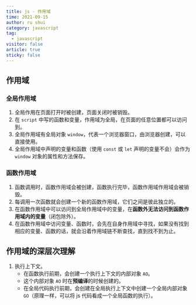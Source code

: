 ```yaml
---
title: js - 作用域
time: 2021-09-15
author: ru shui
category: javascript
tag:
  - javascript
visitor: false
article: true
sticky: false
---
```


## 作用域

### 全局作用域

1. 全局作用在页面打开时被创建，页面关闭时被销毁。
2. 在 `script` 中写的函数和变量，作用域为全局，在页面的任意位置都可以访问到。
3. 全局作用域有全局对象 `window`，代表一个浏览器窗口，由浏览器创建，可以直接使用。
4. 全局作用域中声明的变量和函数（使用 `const` 或 `let` 声明的变量不会）会作为 `window` 对象的属性和方法保存。

### 函数作用域

1. 函数调用时，函数作用域会被创建，函数执行完毕，函数作用域作用域会被销毁。
2. 每调用一次函数就会创建一个新的函数作用域，它们之间是彼此独立的。
3. 在函数作用域中可以访问到全局作用域中的变量，在**函数外无法访问到函数作用域内的变量**（闭包除外）。
4. 在函数作用域中访问变量、函数时，会先在自身作用域中寻找，如果没有找到相应的变量、函数的话，就会沿着作用域链不断查找，直到找不到为止。

## 作用域的深层次理解

1. 执行上下文。
   - 在函数执行前期，会创建一个执行上下文的内部对象 `AO`。
   - 这个内部对象 `AO` 时在**预编译**的时候创建的。
   - 在全局代码执行前期，会创建在全局执行上下文中创建一个全局内部对象 `GO`（原理一样，可以将 js 代码看成一个全局函数的执行）。
